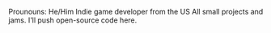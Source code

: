 Prounouns: He/Him
Indie game developer from the US
All small projects and jams.
I'll push open-source code here.

<!---
MonkeManII/MonkeManII is a ✨ special ✨ repository because its `README.md` (this file) appears on your GitHub profile.
You can click the Preview link to take a look at your changes.
--->
